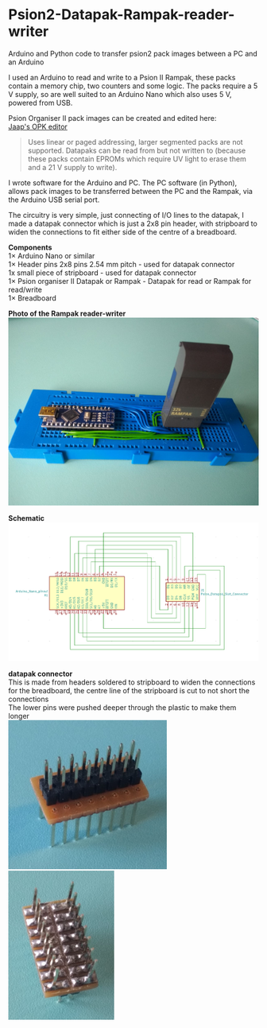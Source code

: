 # Psion2-Datapak-Rampak-reader-writer
Arduino and Python code to transfer psion2 pack images between a PC and an Arduino

I used an Arduino to read and write to a Psion II Rampak, these packs contain a memory chip, two counters and some logic. The packs require a 5 V supply, so are well suited to an Arduino Nano which also uses 5 V, powered from USB.

Psion Organiser II pack images can be created and edited here:<br>
[Jaap's OPK editor](https://www.jaapsch.net/psion/opkedit.htm)

> Uses linear or paged addressing, larger segmented packs are not supported.
> Datapaks can be read from but not written to (because these packs contain EPROMs which require UV light to erase them and a 21 V supply to write).

I wrote software for the Arduino and PC. The PC software (in Python), allows pack images to be transferred between the PC and the Rampak, via the Arduino USB serial port.

The circuitry is very simple, just connecting of I/O lines to the datapak, I made a datapak connector which is just a 2x8 pin header, with stripboard to widen the connections to fit either side of the centre of a breadboard.

**Components**<br>
1× Arduino Nano or similar<br>
1× Header pins 2x8 pins 2.54 mm pitch - used for datapak connector<br>
1x small piece of stripboard - used for datapak connector<br>
1× Psion organiser II Datapak or Rampak - Datapak for read or Rampak for read/write<br>
1× Breadboard<br>

**Photo of the Rampak reader-writer**<br>
<img src="Psion2_Rampak_read_write.jpg" width="600">

**Schematic**<br>
<img src="Psion2_datapak_read_write_schematic.PNG" width="600">

**datapak connector**<br>
This is made from headers soldered to stripboard to widen the connections for the breadboard, the centre line of the stripboard is cut to not short the connections<br>
The lower pins were pushed deeper through the plastic to make them longer<br>
<img src="datapak connector 1a.jpg" alt="connector from above" height="300">
<img src="datapak connector 2a.jpg" alt="connector from below" height="300">
